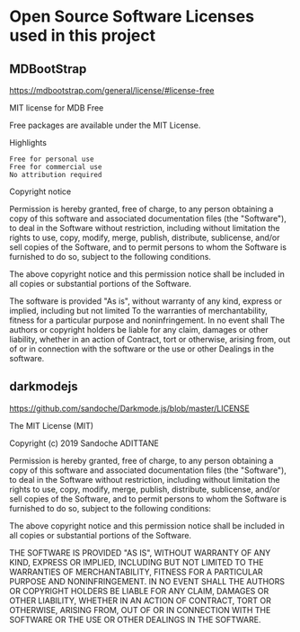 # Open Source Software Licenses used in this project

## MDBootStrap
https://mdbootstrap.com/general/license/#license-free

MIT license for MDB Free

Free packages are available under the MIT License.

Highlights

    Free for personal use
    Free for commercial use
    No attribution required

Copyright notice

Permission is hereby granted, free of charge, to any person obtaining a copy of this software and associated documentation files (the "Software"), to deal in the Software without restriction, including without limitation the rights to use, copy, modify, merge, publish, distribute, sublicense, and/or sell copies of the Software, and to permit persons to whom the Software is furnished to do so, subject to the following conditions.

The above copyright notice and this permission notice shall be included in all copies or substantial portions of the Software.

The software is provided "As is", without warranty of any kind, express or implied, including but not limited To the warranties of merchantability, fitness for a particular purpose and noninfringement. In no event shall The authors or copyright holders be liable for any claim, damages or other liability, whether in an action of Contract, tort or otherwise, arising from, out of or in connection with the software or the use or other Dealings in the software.

  
## darkmodejs
https://github.com/sandoche/Darkmode.js/blob/master/LICENSE

The MIT License (MIT)

Copyright (c) 2019 Sandoche ADITTANE

Permission is hereby granted, free of charge, to any person obtaining a copy
of this software and associated documentation files (the "Software"), to deal
in the Software without restriction, including without limitation the rights
to use, copy, modify, merge, publish, distribute, sublicense, and/or sell
copies of the Software, and to permit persons to whom the Software is
furnished to do so, subject to the following conditions:

The above copyright notice and this permission notice shall be included in all
copies or substantial portions of the Software.

THE SOFTWARE IS PROVIDED "AS IS", WITHOUT WARRANTY OF ANY KIND, EXPRESS OR
IMPLIED, INCLUDING BUT NOT LIMITED TO THE WARRANTIES OF MERCHANTABILITY,
FITNESS FOR A PARTICULAR PURPOSE AND NONINFRINGEMENT. IN NO EVENT SHALL THE
AUTHORS OR COPYRIGHT HOLDERS BE LIABLE FOR ANY CLAIM, DAMAGES OR OTHER
LIABILITY, WHETHER IN AN ACTION OF CONTRACT, TORT OR OTHERWISE, ARISING FROM,
OUT OF OR IN CONNECTION WITH THE SOFTWARE OR THE USE OR OTHER DEALINGS IN THE
SOFTWARE.

